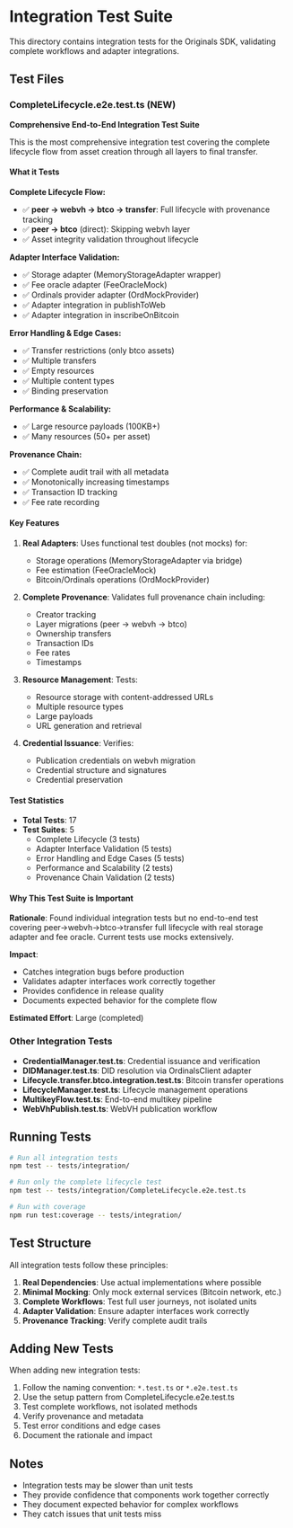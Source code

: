 # Integration Test Suite

This directory contains integration tests for the Originals SDK, validating complete workflows and adapter integrations.

## Test Files

### CompleteLifecycle.e2e.test.ts (NEW)

**Comprehensive End-to-End Integration Test Suite**

This is the most comprehensive integration test covering the complete lifecycle flow from asset creation through all layers to final transfer.

#### What it Tests

**Complete Lifecycle Flow:**
- ✅ **peer → webvh → btco → transfer**: Full lifecycle with provenance tracking
- ✅ **peer → btco** (direct): Skipping webvh layer
- ✅ Asset integrity validation throughout lifecycle

**Adapter Interface Validation:**
- ✅ Storage adapter (MemoryStorageAdapter wrapper)
- ✅ Fee oracle adapter (FeeOracleMock)
- ✅ Ordinals provider adapter (OrdMockProvider)
- ✅ Adapter integration in publishToWeb
- ✅ Adapter integration in inscribeOnBitcoin

**Error Handling & Edge Cases:**
- ✅ Transfer restrictions (only btco assets)
- ✅ Multiple transfers
- ✅ Empty resources
- ✅ Multiple content types
- ✅ Binding preservation

**Performance & Scalability:**
- ✅ Large resource payloads (100KB+)
- ✅ Many resources (50+ per asset)

**Provenance Chain:**
- ✅ Complete audit trail with all metadata
- ✅ Monotonically increasing timestamps
- ✅ Transaction ID tracking
- ✅ Fee rate recording

#### Key Features

1. **Real Adapters**: Uses functional test doubles (not mocks) for:
   - Storage operations (MemoryStorageAdapter via bridge)
   - Fee estimation (FeeOracleMock)
   - Bitcoin/Ordinals operations (OrdMockProvider)

2. **Complete Provenance**: Validates full provenance chain including:
   - Creator tracking
   - Layer migrations (peer → webvh → btco)
   - Ownership transfers
   - Transaction IDs
   - Fee rates
   - Timestamps

3. **Resource Management**: Tests:
   - Resource storage with content-addressed URLs
   - Multiple resource types
   - Large payloads
   - URL generation and retrieval

4. **Credential Issuance**: Verifies:
   - Publication credentials on webvh migration
   - Credential structure and signatures
   - Credential preservation

#### Test Statistics

- **Total Tests**: 17
- **Test Suites**: 5
  - Complete Lifecycle (3 tests)
  - Adapter Interface Validation (5 tests)
  - Error Handling and Edge Cases (5 tests)
  - Performance and Scalability (2 tests)
  - Provenance Chain Validation (2 tests)

#### Why This Test Suite is Important

**Rationale**: Found individual integration tests but no end-to-end test covering peer→webvh→btco→transfer full lifecycle with real storage adapter and fee oracle. Current tests use mocks extensively.

**Impact**: 
- Catches integration bugs before production
- Validates adapter interfaces work correctly together
- Provides confidence in release quality
- Documents expected behavior for the complete flow

**Estimated Effort**: Large (completed)

### Other Integration Tests

- **CredentialManager.test.ts**: Credential issuance and verification
- **DIDManager.test.ts**: DID resolution via OrdinalsClient adapter
- **Lifecycle.transfer.btco.integration.test.ts**: Bitcoin transfer operations
- **LifecycleManager.test.ts**: Lifecycle management operations
- **MultikeyFlow.test.ts**: End-to-end multikey pipeline
- **WebVhPublish.test.ts**: WebVH publication workflow

## Running Tests

```bash
# Run all integration tests
npm test -- tests/integration/

# Run only the complete lifecycle test
npm test -- tests/integration/CompleteLifecycle.e2e.test.ts

# Run with coverage
npm run test:coverage -- tests/integration/
```

## Test Structure

All integration tests follow these principles:

1. **Real Dependencies**: Use actual implementations where possible
2. **Minimal Mocking**: Only mock external services (Bitcoin network, etc.)
3. **Complete Workflows**: Test full user journeys, not isolated units
4. **Adapter Validation**: Ensure adapter interfaces work correctly
5. **Provenance Tracking**: Verify complete audit trails

## Adding New Tests

When adding new integration tests:

1. Follow the naming convention: `*.test.ts` or `*.e2e.test.ts`
2. Use the setup pattern from CompleteLifecycle.e2e.test.ts
3. Test complete workflows, not isolated methods
4. Verify provenance and metadata
5. Test error conditions and edge cases
6. Document the rationale and impact

## Notes

- Integration tests may be slower than unit tests
- They provide confidence that components work together correctly
- They document expected behavior for complex workflows
- They catch issues that unit tests miss